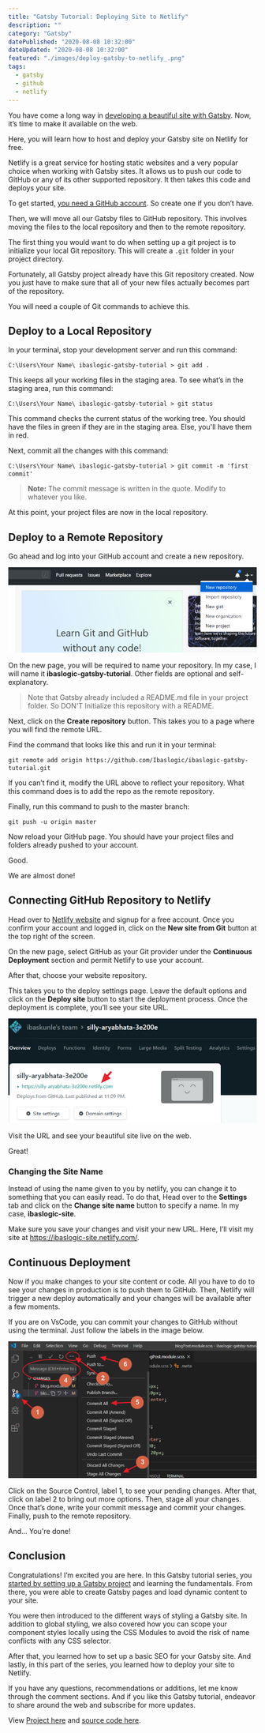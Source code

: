 ```yaml
---
title: "Gatsby Tutorial: Deploying Site to Netlify"
description: ""
category: "Gatsby"
datePublished: "2020-08-08 10:32:00"
dateUpdated: "2020-08-08 10:32:00"
featured: "./images/deploy-gatsby-to-netlify_.png"
tags:
  - gatsby
  - github
  - netlify
---
```


You have come a long way in [developing a beautiful site with Gatsby](/gatsby-tutorial-from-scratch-for-beginners/ "Gatsby tutorial"). Now, it’s time to make it available on the web.

Here, you will learn how to host and deploy your Gatsby site on Netlify for free.

Netlify is a great service for hosting static websites and a very popular choice when working with Gatsby sites. It allows us to push our code to GitHub or any of its other supported repository. It then takes this code and deploys your site.

To get started, [you need a GitHub account](https://github.com/ "GitHub account"). So create one if you don’t have.

Then, we will move all our Gatsby files to GitHub repository. This involves moving the files to the local repository and then to the remote repository.

The first thing you would want to do when setting up a git project is to initialize your local Git repository. This will create a `.git` folder in your project directory.

Fortunately, all Gatsby project already have this Git repository created. Now you just have to make sure that all of your new files actually becomes part of the repository.

You will need a couple of Git commands to achieve this.

## Deploy to a Local Repository

In your terminal, stop your development server and run this command:

```
C:\Users\Your Name\ ibaslogic-gatsby-tutorial > git add .
```

This keeps all your working files in the staging area. To see what’s in the staging area, run this command:

```
C:\Users\Your Name\ ibaslogic-gatsby-tutorial > git status
```

This command checks the current status of the working tree. You should have the files in green if they are in the staging area. Else, you'll have them in red.

Next, commit all the changes with this command:

```
C:\Users\Your Name\ ibaslogic-gatsby-tutorial > git commit -m 'first commit'
```

> **Note:** The commit message is written in the quote. Modify to whatever you like.

At this point, your project files are now in the local repository.

## Deploy to a Remote Repository

Go ahead and log into your GitHub account and create a new repository.

![github repo](./images/github-repo.png)

On the new page, you will be required to name your repository. In my case, I will name it **ibaslogic-gatsby-tutorial**. Other fields are optional and self-explanatory.

> Note that Gatsby already included a README.md file in your project folder. So DON'T Initialize this repository with a README.

Next, click on the **Create repository** button. This takes you to a page where you will find the remote URL.

Find the command that looks like this and run it in your terminal:

```
git remote add origin https://github.com/Ibaslogic/ibaslogic-gatsby-tutorial.git
```

If you can’t find it, modify the URL above to reflect your repository. What this command does is to add the repo as the remote repository.

Finally, run this command to push to the master branch:

```
git push -u origin master
```

Now reload your GitHub page. You should have your project files and folders already pushed to your account.

Good.

We are almost done!

## Connecting GitHub Repository to Netlify

Head over to [Netlify website](https://www.netlify.com/ "Netlify site") and signup for a free account. Once you confirm your account and logged in, click on the **New site from Git** button at the top right of the screen.

On the new page, select GitHub as your Git provider under the **Continuous Deployment** section and permit Netlify to use your account.

After that, choose your website repository.

This takes you to the deploy settings page. Leave the default options and click on the **Deploy site** button to start the deployment process.
Once the deployment is complete, you’ll see your site URL.

![netlify site url](./images/site-url.png)

Visit the URL and see your beautiful site live on the web.

Great!

### Changing the Site Name

Instead of using the name given to you by netlify, you can change it to something that you can easily read. To do that, Head over to the **Settings** tab and click on the **Change site name** button to specify a name. In my case, **ibaslogic-site**.

Make sure you save your changes and visit your new URL. Here, I’ll visit my site at https://ibaslogic-site.netlify.com/.

## Continuous Deployment

Now if you make changes to your site content or code. All you have to do to see your changes in production is to push them to GitHub. Then, Netlify will trigger a new deploy automatically and your changes will be available after a few moments.

If you are on VsCode, you can commit your changes to GitHub without using the terminal. Just follow the labels in the image below.

![Continuous deployment](./images/continuous-deployment.png)

Click on the Source Control, label 1, to see your pending changes. After that, click on label 2 to bring out more options. Then, stage all your changes. Once that’s done, write your commit message and commit your changes. Finally, push to the remote repository.

And... You're done!

## Conclusion

Congratulations! I’m excited you are here. In this Gatsby tutorial series, you [started by setting up a Gatsby project](/gatsby-tutorial-from-scratch-for-beginners/ "Gatsby tutorial") and learning the fundamentals. From there, you were able to create Gatsby pages and load dynamic content to your site.

You were then introduced to the different ways of styling a Gatsby site. In addition to global styling, we also covered how you can scope your component styles locally using the CSS Modules to avoid the risk of name conflicts with any CSS selector.

After that, you learned how to set up a basic SEO for your Gatsby site. And lastly, in this part of the series, you learned how to deploy your site to Netlify.

If you have any questions, recommendations or additions, let me know through the comment sections. And if you like this Gatsby tutorial, endeavor to share around the web and subscribe for more updates.

View [Project here](https://ibaslogic-site.netlify.com/ "Gatsby project") and [source code here](https://github.com/Ibaslogic/ibaslogic-gatsby-tutorial "Ibaslogic GitHub repo").

